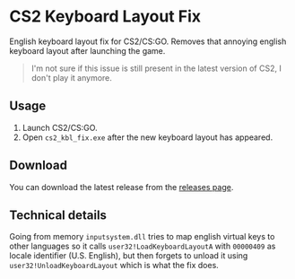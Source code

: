# CS2 Keyboard Layout Fix

English keyboard layout fix for CS2/CS:GO. Removes that annoying english keyboard layout after launching the game.

> I'm not sure if this issue is still present in the latest version of CS2, I don't play it anymore.

## Usage

1. Launch CS2/CS:GO.
1. Open `cs2_kbl_fix.exe` after the new keyboard layout has appeared.

## Download

You can download the latest release from the [releases page][RELEASES_PAGE].

## Technical details

Going from memory `inputsystem.dll` tries to map english virtual keys to other languages so it calls `user32!LoadKeyboardLayoutA` with `00000409` as locale identifier (U.S. English), but then forgets to unload it using `user32!UnloadKeyboardLayout` which is what the fix does.

[RELEASES_PAGE]: https://github.com/kalhotky/cs2-kbl-fix/releases